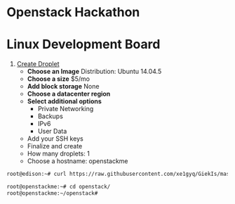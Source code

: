 # Openstack Hackathon

# Linux Development Board

1. [Create Droplet](https://cloud.digitalocean.com/droplets )
   - __Choose an Image__ Distribution: Ubuntu 14.04.5 
   - __Choose a size__ $5/mo 
   - __Add block storage__ None
   - __Choose a datacenter region__
   - __Select additional options__ 
     - Private Networking
     - Backups
     - IPv6
     - User Data
   -  Add your SSH keys
   -  Finalize and create
     - How many droplets: 1
     - Choose a hostname: openstackme     


```sh
root@edison:~# curl https://raw.githubusercontent.com/xe1gyq/GiekIs/master/setup.sh -o - | sh
```

```sh
root@openstackme:~# cd openstack/
root@openstackme:~/openstack#  
```